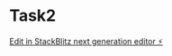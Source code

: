 # Task2

[Edit in StackBlitz next generation editor ⚡️](https://stackblitz.com/~/github.com/Angeliko07/Lab15Task2)